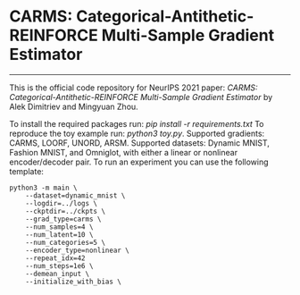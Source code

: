 # CARMS: Categorical-Antithetic-REINFORCE Multi-Sample Gradient Estimator
-----
This is the official code repository for NeurIPS 2021 paper: *CARMS: Categorical-Antithetic-REINFORCE Multi-Sample Gradient Estimator*
by Alek Dimitriev and Mingyuan Zhou.

To install the required packages run: *pip install -r requirements.txt*
To reproduce the toy example run: *python3 toy.py*.
Supported gradients: CARMS, LOORF, UNORD, ARSM.
Supported datasets: Dynamic MNIST, Fashion MNIST, and Omniglot, with either a linear or nonlinear encoder/decoder pair. 
To run an experiment you can use the following template:
```
python3 -m main \
    --dataset=dynamic_mnist \
    --logdir=../logs \
    --ckptdir=../ckpts \
    --grad_type=carms \
    --num_samples=4 \
    --num_latent=10 \
    --num_categories=5 \
    --encoder_type=nonlinear \
    --repeat_idx=42
    --num_steps=1e6 \
    --demean_input \
    --initialize_with_bias \
```
